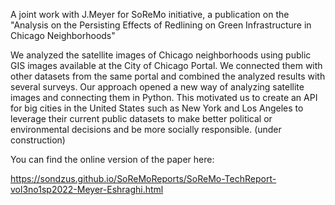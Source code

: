 A joint work with J.Meyer for SoReMo initiative, a publication on the "Analysis on the Persisting Effects of Redlining on Green Infrastructure in Chicago Neighborhoods" 

We analyzed the satellite images of Chicago neighborhoods using public GIS images available at the City of Chicago Portal. We connected them with other datasets from the same portal and combined the analyzed results with several surveys. Our approach opened a new way of analyzing satellite images and connecting them in Python. This motivated us to create an API for big cities in the United States such as New York and Los Angeles  to leverage their current public datasets to make better political or environmental decisions and be more socially responsible. (under construction)

You can find the online version of the paper here:

https://sondzus.github.io/SoReMoReports/SoReMo-TechReport-vol3no1sp2022-Meyer-Eshraghi.html
